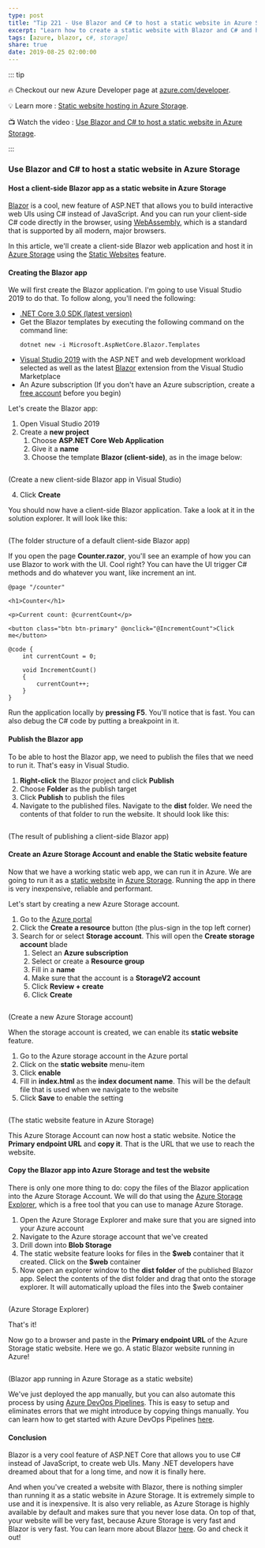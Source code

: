 ```yaml
---
type: post
title: "Tip 221 - Use Blazor and C# to host a static website in Azure Storage"
excerpt: "Learn how to create a static website with Blazor and C# and host it in Azure Storage"
tags: [azure, blazor, c#, storage]
share: true
date: 2019-08-25 02:00:00
---
```


::: tip 

:fire: Checkout our new Azure Developer page at [azure.com/developer](https://azure.com/developer?WT.mc_id=azure-azuredevtips-azureappsdev).

:bulb: Learn more : [Static website hosting in Azure Storage](https://docs.microsoft.com/azure/storage/blobs/storage-blob-static-website?WT.mc_id=docs-azuredevtips-azureappsdev).

:tv: Watch the video : [Use Blazor and C# to host a static website in Azure Storage](https://www.youtube.com/watch?v=T6pepcxEudI&list=PLLasX02E8BPCNCK8Thcxu-Y-XcBUbhFWC&index=74&t=0s?WT.mc_id=youtube-azuredevtips-azureappsdev).


:::

### Use Blazor and C# to host a static website in Azure Storage

#### Host a client-side Blazor app as a static website in Azure Storage

[Blazor](https://dotnet.microsoft.com/apps/aspnet/web-apps/client?WT.mc_id=microsoft-azuredevtips-azureappsdev) is a cool, new feature of ASP.NET that allows you to build interactive web UIs using C# instead of JavaScript. And you can run your client-side C# code directly in the browser, using [WebAssembly](https://webassembly.org/), which is a standard that is supported by all modern, major browsers. 

In this article, we'll create a client-side Blazor web application and host it in [Azure Storage](https://azure.microsoft.com/services/storage/?WT.mc_id=azure-azuredevtips-azureappsdev) using the [Static Websites](https://docs.microsoft.com/azure/storage/blobs/storage-blob-static-website?WT.mc_id=docs-azuredevtips-azureappsdev) feature. 

#### Creating the Blazor app

We will first create the Blazor application. I'm going to use Visual Studio 2019 to do that. To follow along, you'll need the following:

* [.NET Core 3.0 SDK (latest version)](https://dotnet.microsoft.com/download/dotnet-core/3.0?WT.mc_id=microsoft-azuredevtips-azureappsdev)
* Get the Blazor templates by executing the following command on the command line:
  ```
  dotnet new -i Microsoft.AspNetCore.Blazor.Templates
  ```
* [Visual Studio 2019](https://visualstudio.microsoft.com/vs/?WT.mc_id=microsoft-azuredevtips-azureappsdev) with the ASP.NET and web development workload selected as well as the latest [Blazor](https://marketplace.visualstudio.com/items?itemName=aspnet.blazor) extension from the Visual Studio Marketplace 
* An Azure subscription (If you don't have an Azure subscription, create a [free account](https://azure.microsoft.com/free/?WT.mc_id=azure-azuredevtips-azureappsdev) before you begin)

Let's create the Blazor app:
1. Open Visual Studio 2019
2. Create a **new project**
   1. Choose **ASP.NET Core Web Application**
   2. Give it a **name**
   3. Choose the template **Blazor (client-side)**, as in the image below:

<img :src="$withBase('/files/25createnewblazorapp.png')">

(Create a new client-side Blazor app in Visual Studio)

   4. Click **Create**

You should now have a client-side Blazor application. Take a look at it in the solution explorer. It will look like this:

<img :src="$withBase('/files/25blazorapp.png')">

(The folder structure of a default client-side Blazor app)

If you open the page **Counter.razor**, you'll see an example of how you can use Blazor to work with the UI. Cool right? You can have the UI trigger C# methods and do whatever you want, like increment an int. 

```
@page "/counter"

<h1>Counter</h1>

<p>Current count: @currentCount</p>

<button class="btn btn-primary" @onclick="@IncrementCount">Click me</button>

@code {
    int currentCount = 0;

    void IncrementCount()
    {
        currentCount++;
    }
}
```

Run the application locally by **pressing **F5****. You'll notice that is fast. You can also debug the C# code by putting a breakpoint in it.

#### Publish the Blazor app 
To be able to host the Blazor app, we need to publish the files that we need to run it. That's easy in Visual Studio. 

1. **Right-click** the Blazor project and click **Publish**
2. Choose **Folder** as the publish target
3. Click **Publish** to publish the files
4. Navigate to the published files. Navigate to the **dist** folder. We need the contents of that folder to run the website. It should look like this:
   
<img :src="$withBase('/files/25distfolder.png')">

(The result of publishing a client-side Blazor app)

#### Create an Azure Storage Account and enable the Static website feature
Now that we have a working static web app, we can run it in Azure. We are going to run it as a [static website](https://docs.microsoft.com/azure/storage/blobs/storage-blob-static-website?WT.mc_id=docs-azuredevtips-azureappsdev) in [Azure Storage](https://azure.microsoft.com/services/storage/?WT.mc_id=azure-azuredevtips-azureappsdev). Running the app in there is very inexpensive, reliable and performant. 

Let's start by creating a new Azure Storage account. 
1. Go to the [Azure portal](https://portal.azure.com/?WT.mc_id=azure-azuredevtips-azureappsdev)
2. Click the **Create a resource** button (the plus-sign in the top left corner)
3. Search for or select **Storage account**. This will open the **Create storage account** blade
   1. Select an **Azure subscription**
   2. Select or create a **Resource group**
   3. Fill in a **name**
   4. Make sure that the account is a **StorageV2 account**
   5. Click **Review + create**
   6. Click **Create**

<img :src="$withBase('/files/25createazurestorage.png')">

(Create a new Azure Storage account)

When the storage account is created, we can enable its **static website** feature. 
1. Go to the Azure storage account in the Azure portal
2. Click on the **static website** menu-item
3. Click **enable** 
4. Fill in **index.html** as the **index document name**. This will be the default file that is used when we navigate to the website
5. Click **Save** to enable the setting

<img :src="$withBase('/files/25azurestaticwebsite.png')">

(The static website feature in Azure Storage)

This Azure Storage Account can now host a static website. Notice the **Primary endpoint URL** and **copy it**. That is the URL that we use to reach the website. 

#### Copy the Blazor app into Azure Storage and test the website
There is only one more thing to do: copy the files of the Blazor application into the Azure Storage Account.
We will do that using the [Azure Storage Explorer](https://azure.microsoft.com/features/storage-explorer/?WT.mc_id=azure-azuredevtips-azureappsdev), which is a free tool that you can use to manage Azure Storage.

1. Open the Azure Storage Explorer and make sure that you are signed into your Azure account
2. Navigate to the Azure storage account that we've created 
3. Drill down into **Blob Storage**
4. The static website feature looks for files in the **\$web** container that it created. Click on the **\$web** container
5. Now open an explorer window to the **dist folder** of the published Blazor app. Select the contents of the dist folder and drag that onto the storage explorer. It will automatically upload the files into the \$web container

<img :src="$withBase('/files/25azurestorageexplorer.png')">

(Azure Storage Explorer)

That's it!

Now go to a browser and paste in the **Primary endpoint URL** of the Azure Storage static website. Here we go. A static Blazor website running in Azure!

<img :src="$withBase('/files/25blazorinstaticwebsite.png')">

(Blazor app running in Azure Storage as a static website)

We've just deployed the app manually, but you can also automate this process by using [Azure DevOps Pipelines](https://azure.microsoft.com/services/devops/pipelines?WT.mc_id=azure-azuredevtips-azureappsdev). This is easy to setup and eliminates errors that we might introduce by copying things manually. You can learn how to get started with Azure DevOps Pipelines [here](https://docs.microsoft.com/azure/devops/pipelines/create-first-pipeline?WT.mc_id=docs-azuredevtips-azureappsdev). 

#### Conclusion
Blazor is a very cool feature of ASP.NET Core that allows you to use C# instead of JavaScript, to create web UIs. Many .NET developers have dreamed about that for a long time, and now it is finally here. 

And when you've created a website with Blazor, there is nothing simpler than running it as a static website in Azure Storage. It is extremely simple to use and it is inexpensive. It is also very reliable, as Azure Storage is highly available by default and makes sure that you never lose data. On top of that, your website will be very fast, because Azure Storage is very fast and Blazor is very fast. You can learn more about Blazor [here](https://dotnet.microsoft.com/apps/aspnet/web-apps/client?WT.mc_id=microsoft-azuredevtips-azureappsdev). Go and check it out!